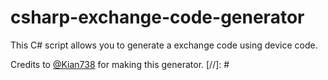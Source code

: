 # csharp-exchange-code-generator
This C# script allows you to generate a exchange code using device code. 

Credits to [@Kian738] for making this generator.
 [//]: #

   [@Kian738]: <https://github.com/Kian738>
